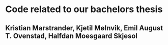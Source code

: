 # Code related to our bachelors thesis
## Kristian Marstrander, Kjetil Mølnvik, Emil August T. Ovenstad, Halfdan Moesgaard Skjesol